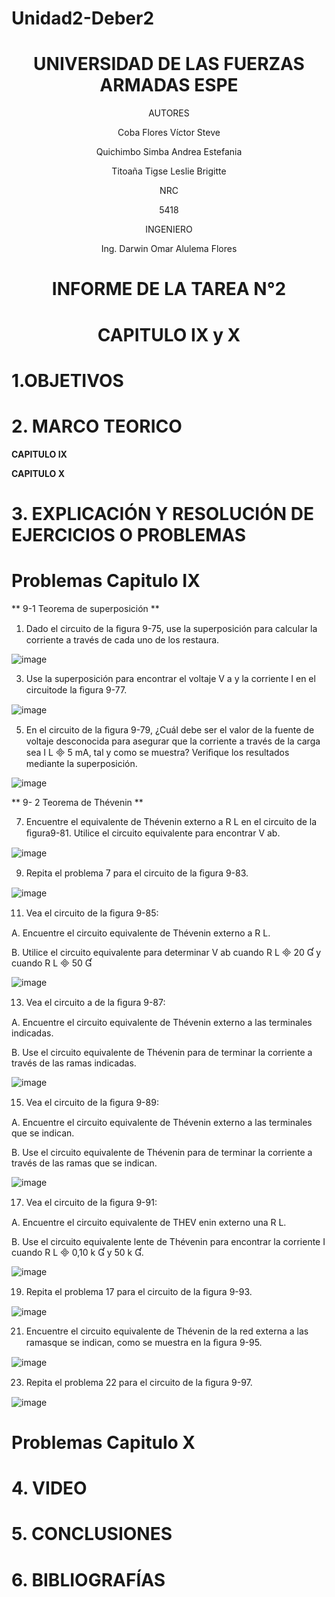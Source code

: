 # Unidad2-Deber2

<div align="center">

# UNIVERSIDAD DE LAS FUERZAS ARMADAS ESPE

AUTORES

Coba Flores Víctor Steve

Quichimbo Simba Andrea Estefania

Titoaña Tigse Leslie Brigitte

NRC
  
5418

INGENIERO

Ing. Darwin Omar Alulema Flores

# INFORME DE LA TAREA N°2

# CAPITULO IX y X
  
</div>

# 1.OBJETIVOS

# 2. MARCO TEORICO

**CAPITULO IX**

<div align="center">
  

</div>
 
**CAPITULO X**

<div align="center">
  

</div>

# 3. EXPLICACIÓN Y RESOLUCIÓN DE EJERCICIOS O PROBLEMAS

# Problemas Capitulo  IX

** 9-1 Teorema de superposición **

1. Dado el circuito de la ﬁgura 9-75, use la superposición para calcular la corriente a través de cada uno de los restaura.

![image](https://user-images.githubusercontent.com/84430867/124210864-cee34700-dab1-11eb-973e-0b5bf9d63dc8.png)

3. Use la superposición para encontrar el voltaje V a y la corriente I en el circuitode la ﬁgura 9-77.

![image](https://user-images.githubusercontent.com/84430867/124210983-05b95d00-dab2-11eb-9718-b67178800b62.png)

5. En el circuito de la ﬁgura 9-79, ¿Cuál debe ser el valor de la fuente de voltaje desconocida para asegurar que la corriente a través de la carga sea I  L  5 mA, tal y como se muestra? Veriﬁque los resultados mediante la superposición.

![image](https://user-images.githubusercontent.com/84430867/124211302-7f514b00-dab2-11eb-8d49-1c70cdb182d4.png)

** 9- 2 Teorema de Thévenin **

7. Encuentre el equivalente de Thévenin externo a R L en el circuito de la ﬁgura9-81. Utilice el circuito equivalente para encontrar V ab.

![image](https://user-images.githubusercontent.com/84430867/124211522-d9521080-dab2-11eb-936d-d6f72298af9a.png)

9. Repita el problema 7 para el circuito de la ﬁgura 9-83.

![image](https://user-images.githubusercontent.com/84430867/124218618-30aaad80-dac0-11eb-9dcf-584a81419b7f.png)

11. Vea el circuito de la ﬁgura 9-85: 

A. Encuentre el circuito equivalente de Thévenin externo a R L.

B. Utilice el circuito equivalente para determinar V ab cuando R L  20  y cuando R L  50 

![image](https://user-images.githubusercontent.com/84430867/124219023-0e655f80-dac1-11eb-9364-3d314afbaca5.png)

13. Vea el circuito a de la ﬁgura 9-87:

A. Encuentre el circuito equivalente de Thévenin externo a las terminales indicadas.

B. Use el circuito equivalente de Thévenin para de terminar la corriente a través de las ramas indicadas.

![image](https://user-images.githubusercontent.com/84430867/124219483-1245b180-dac2-11eb-86b8-248916f10320.png)

15. Vea el circuito de la ﬁgura 9-89:

A. Encuentre el circuito equivalente de Thévenin externo a las terminales que se indican.

B. Use el circuito equivalente de Thévenin para de terminar la corriente a través de las ramas que se indican.

![image](https://user-images.githubusercontent.com/84430867/124220120-fb538f00-dac2-11eb-9211-46f1f0d8179c.png)

17. Vea el circuito de la ﬁgura 9-91:

A. Encuentre el circuito equivalente de THEV enin externo una R L.

B. Use el circuito equivalente lente de Thévenin para encontrar la corriente I cuando R L  0,10 k  y 50 k .

![image](https://user-images.githubusercontent.com/84430867/124221142-bfb9c480-dac4-11eb-87f9-cc2ec13d2f69.png)

19. Repita el problema 17 para el circuito de la ﬁgura 9-93.

![image](https://user-images.githubusercontent.com/84430867/124221502-83d32f00-dac5-11eb-88f1-6a9cc5e44817.png)

21. Encuentre el circuito equivalente de Thévenin de la red externa a las ramasque se indican, como se muestra en la ﬁgura 9-95.

![image](https://user-images.githubusercontent.com/84430867/124222242-fb558e00-dac6-11eb-8032-1a50db3966ea.png)

23. Repita el problema 22 para el circuito de la ﬁgura 9-97.

![image](https://user-images.githubusercontent.com/84430867/124222530-88004c00-dac7-11eb-86c7-b57b67b216f1.png)















# Problemas Capitulo  X

# 4. VIDEO

# 5. CONCLUSIONES

# 6. BIBLIOGRAFÍAS
